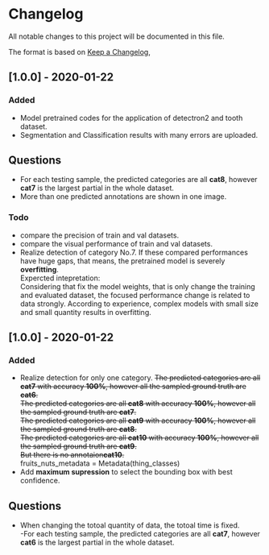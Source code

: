 # Changelog
All notable changes to this project will be documented in this file.

The format is based on [Keep a Changelog](https://keepachangelog.com/en/1.0.0/),


## [1.0.0] - 2020-01-22
### Added
- Model pretrained codes for the application of detectron2 and tooth dataset.
- Segmentation and Classification results with many errors are uploaded.
## Questions
- For each testing sample, the predicted categories are all **cat8**, however **cat7** is  the largest partial in the whole dataset.
- More than one predicted annotations are shown in one image.
### Todo
- compare the precision of train and val datasets.
- compare the visual performance of train and val datasets.
- Realize detection of category No.7.
If these compared performances have huge gaps, that means, the pretrained model is severely **overfitting**.  
Expercted intepretation:  
Considering that fix the model weights, that is only change the training and evaluated dataset, the focused performance change is related to data strongly. According to experience, complex models with small size and small quantity results in overfitting.

## [1.0.0] - 2020-01-22
### Added
- Realize detection for only one category. 
  ~~The predicted categories are all **cat7** with accuracy **100%**, however all the sampled ground truth are **cat6**.~~  
  ~~The predicted categories are all **cat8** with accuracy **100%**, however all the sampled ground truth are **cat7**.~~  
  ~~The predicted categories are all **cat9** with accuracy **100%**, however all the sampled ground truth are **cat8**.~~  
  ~~The predicted categories are all **cat10** with accuracy **100%**, however all the sampled ground truth are **cat9**.~~  
  ~~But there is no annotaion**cat10**.~~  
  fruits_nuts_metadata = Metadata(thing_classes)
- Add **maximum supression** to select the bounding box with best confidence.
## Questions
- When changing the totoal quantity of data, the totoal time is fixed.  
-For each testing sample, the predicted categories are all **cat7**, however **cat6** is the largest partial in the whole dataset.
